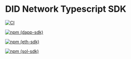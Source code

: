 # DID Network Typescript SDK

[![CI](https://github.com/did-network/did-ts-sdk/actions/workflows/CI.yml/badge.svg)](https://github.com/did-network/did-ts-sdk/actions/workflows/CI.yml)

[![npm (dapp-sdk)](https://img.shields.io/npm/v/@did-network/dapp-sdk)](https://www.npmjs.com/package/@did-network/dapp-sdk)

[![npm (eth-sdk)](https://img.shields.io/npm/v/@did-network/eth-sdk)](https://www.npmjs.com/package/@did-network/eth-sdk)

[![npm (sol-sdk)](https://img.shields.io/npm/v/@did-network/sol-sdk)](https://www.npmjs.com/package/@did-network/sol-sdk)
